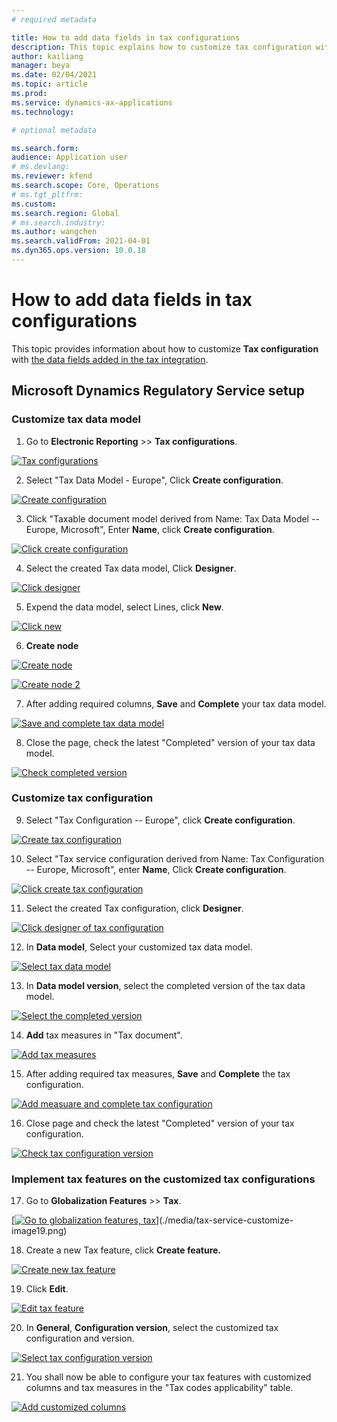 ```yaml
---
# required metadata

title: How to add data fields in tax configurations
description: This topic explains how to customize tax configuration with data fields.
author: kailiang
manager: beya
ms.date: 02/04/2021
ms.topic: article
ms.prod: 
ms.service: dynamics-ax-applications
ms.technology: 

# optional metadata

ms.search.form:
audience: Application user
# ms.devlang: 
ms.reviewer: kfend
ms.search.scope: Core, Operations
# ms.tgt_pltfrm: 
ms.custom: 
ms.search.region: Global
# ms.search.industry: 
ms.author: wangchen
ms.search.validFrom: 2021-04-01
ms.dyn365.ops.version: 10.0.18
---
```

# How to add data fields in tax configurations

This topic provides information about how to customize **Tax configuration** with [the data fields added in the tax integration](tax-service-how-to-add-data-fields-in-tax-integration-by-extension.md).

## Microsoft Dynamics Regulatory Service setup

### Customize tax data model

1.  Go to **Electronic Reporting** \>\> **Tax configurations**.

[![Tax configurations](./media/tax-service-customize-image2.png)](./media/tax-service-customize-image2.png)

2.  Select "Tax Data Model - Europe", Click **Create configuration**.

[![Create configuration](./media/tax-service-customize-image3.png)](./media/tax-service-customize-image3.png)

3.  Click "Taxable document model derived from Name: Tax Data Model -- Europe, Microsoft", Enter **Name**, click **Create configuration**.

[![Click create configuration](./media/tax-service-customize-image4.png)](./media/tax-service-customize-image4.png)

4.  Select the created Tax data model, Click **Designer**.

[![Click designer](./media/tax-service-customize-image5.png)](./media/tax-service-customize-image5.png)

5.  Expend the data model, select Lines, click **New**.

[![Click new](./media/tax-service-customize-image6.png)](./media/tax-service-customize-image6.png)

6.  **Create node**

[![Create node](./media/tax-service-customize-image7.png)](./media/tax-service-customize-image7.png)

[![Create node 2](./media/tax-service-customize-image8.png)](./media/tax-service-customize-image8.png)

7.  After adding required columns, **Save** and **Complete** your tax data model.

[![Save and complete tax data model](./media/tax-service-customize-image9.png)](./media/tax-service-customize-image9.png)

8.  Close the page, check the latest "Completed" version of your tax data model.

[![Check completed version](./media/tax-service-customize-image10.png)](./media/tax-service-customize-image10.png)

### Customize tax configuration

9.  Select "Tax Configuration -- Europe", click **Create configuration**.

[![Create tax configuration](./media/tax-service-customize-image11.png)](./media/tax-service-customize-image11.png)

10. Select "Tax service configuration derived from Name: Tax Configuration -- Europe, Microsoft", enter **Name**, Click **Create configuration**.

[![Click create tax configuration](./media/tax-service-customize-image12.png)](./media/tax-service-customize-image12.png)

11. Select the created Tax configuration, click **Designer**.

[![Click designer of tax configuration](./media/tax-service-customize-image13.png)](./media/tax-service-customize-image13.png)

12. In **Data model**, Select your customized tax data model.

[![Select tax data model](./media/tax-service-customize-image14.png)](./media/tax-service-customize-image14.png)

13. In **Data model version**, select the completed version of the tax data model.

[![Select the completed version](./media/tax-service-customize-image15.png)](./media/tax-service-customize-image15.png)

14. **Add** tax measures in "Tax document".

[![Add tax measures](./media/tax-service-customize-image16.png)](./media/tax-service-customize-image16.png)

15. After adding required tax measures, **Save** and **Complete** the tax configuration.

[![Add measuare and complete tax configuration](./media/tax-service-customize-image17.png)](./media/tax-service-customize-image17.png)

16. Close page and check the latest "Completed" version of your tax configuration.

[![Check tax configuration version](./media/tax-service-customize-image18.png)](./media/tax-service-customize-image18.png)

### Implement tax features on the customized tax configurations

17. Go to **Globalization Features** \>\> **Tax**.

[[![Go to globalization features, tax](./media/tax-service-customize-image19.png)](./media/tax-service-customize-image19.png)](./media/tax-service-customize-image19.png)

18. Create a new Tax feature, click **Create feature.**

[![Create new tax feature](./media/tax-service-customize-image20.png)](./media/tax-service-customize-image20.png)

19. Click **Edit**.

[![Edit tax feature](./media/tax-service-customize-image21.png)](./media/tax-service-customize-image21.png)

20. In **General**, **Configuration version**, select the customized tax configuration and version.

[![Select tax configuration version](./media/tax-service-customize-image22.png)](./media/tax-service-customize-image22.png)

21. You shall now be able to configure your tax features with customized columns and tax measures in the "Tax codes applicability" table.

[![Add customized columns](./media/tax-service-customize-image23.png)](./media/tax-service-customize-image23.png)
